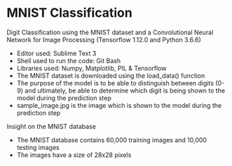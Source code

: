 # MNIST Classification
Digit Classification using the MNIST dataset and a Convolutional Neural Network for Image Processing (Tensorflow 1.12.0 and Python 3.6.6)

- Editor used: Sublime Text 3
- Shell used to run the code: Git Bash
- Libraries used: Numpy, Matplotlib, PIL & Tensorflow
- The MNIST dataset is downloaded using the load_data() function
- The purpose of the model is to be able to distinguish between digits (0-9) and ultimately, be able to determine which digit is being shown to the model during the prediction step
- sample_image.jpg is the image which is shown to the model during the prediction step

Insight on the MNIST database 
- The MNIST database contains 60,000 training images and 10,000 testing images
- The images have a size of 28x28 pixels
